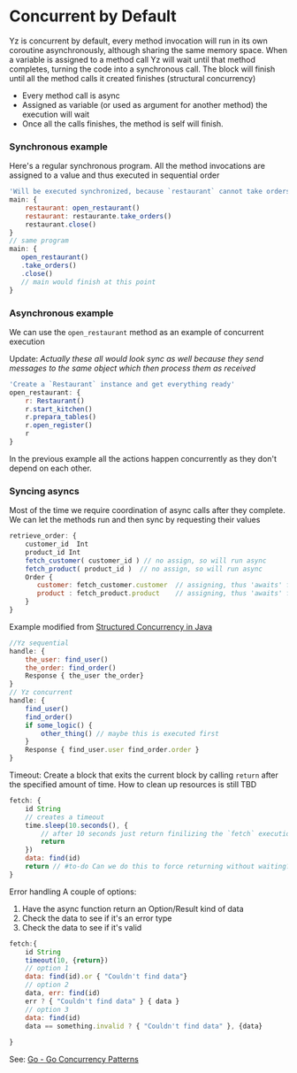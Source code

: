 # Concurrent by Default 
Yz is concurrent by default, every method invocation will run in its own coroutine asynchronously, although sharing the same memory space.
When a variable is assigned to a method call Yz will wait until that method completes, turning the code into a synchronous call. 
The block will finish until all the method calls it created finishes (structural concurrency)

- Every method call is async
- Assigned as variable (or used as argument for another method) the execution will wait
- Once all the calls finishes, the method is self will finish. 

### Synchronous example
Here's a regular synchronous program. All the method invocations are assigned to a value and thus executed in sequential order
```javascript
'Will be executed synchronized, because `restaurant` cannot take orders or close before it opens'
main: {
    restaurant: open_restaurant()
    restaurant: restaurante.take_orders()
    restaurant.close()
}
// same program 
main: {
   open_restaurant()
   .take_orders()
   .close()
   // main would finish at this point
}
```
### Asynchronous example

We can use the `open_restaurant` method as an example of concurrent execution

Update: *Actually these all would look sync as well because they send messages to the same object which then process them as received*
```javascript
'Create a `Restaurant` instance and get everything ready'
open_restaurant: {
    r: Restaurant()
    r.start_kitchen()
    r.prepara_tables()
    r.open_register()
    r
}
```
In the previous example all the actions happen concurrently as they don't depend on each other. 


### Syncing asyncs 
Most of the time we require coordination of async calls after they complete. 
We can let the methods run and then sync by requesting their values

```javascript
retrieve_order: {
    customer_id  Int
    product_id Int
    fetch_customer( customer_id ) // no assign, so will run async
    fetch_product( product_id )  // no assign, so will run async
    Order {
       customer: fetch_customer.customer  // assigning, thus 'awaits' for methos completion
       product : fetch_product.product    // assigning, thus 'awaits' for methos completion
    }
}    
```

Example modified from [Structured Concurrency in Java](https://openjdk.org/jeps/428#:~:text=For%20example%2C%20in%20this%20single%2Dthreaded%20version%20of%20handle()%20the%20task%2Dsubtask%20relationship%20is%20apparent%20from%20the%20syntactic%20structure%3A)
```javascript
//Yz sequential
handle: {
    the_user: find_user()
    the_order: find_order()
    Response { the_user the_order}
}
// Yz concurrent
handle: {
    find_user()
    find_order()
    if some_logic() {
        other_thing() // maybe this is executed first
    }
    Response { find_user.user find_order.order }
}
```

Timeout: 
Create a block that exits the current block by calling `return` after the specified amount of time. How to clean up resources is still TBD

```javascript
fetch: {
    id String
    // creates a timeout
    time.sleep(10.seconds(), {
        // after 10 seconds just return finilizing the `fetch` execution
        return
    })
    data: find(id)
    return // #to-do Can we do this to force returning without waiting? (effectively losing the control of this object)
}
```

Error handling
A couple of options:
1. Have the async function return an Option/Result kind of data 
2. Check the data to see if it's an error type
3. Check the data to see if it's valid

```javascript
fetch:{
    id String
    timeout(10, {return})
    // option 1
    data: find(id).or { "Couldn't find data"} 
    // option 2
    data, err: find(id)
    err ? { "Couldn't find data" } { data } 
    // option 3
    data: find(id)
    data == something.invalid ? { "Couldn't find data" }, {data}
    
}
```


See: [Go - Go Concurrency Patterns](Go%20-%20Go%20Concurrency%20Patterns.md)

